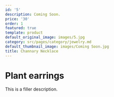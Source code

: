 ```yaml
---
id: '5'
description: Coming Soon.
price: '30'
order: 1
featured: true
template: product
default_original_image: images/5.jpg
category: src/pages/category/jewelry.md
default_thumbnail_image: images/Coming Soon.jpg
title: Channary Necklace
---
```

# Plant earrings

This is a filler description.
